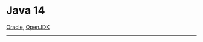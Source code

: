 # Java 14

[Oracle](https://www.oracle.com/java/technologies/javase/14-relnote-issues.html), [OpenJDK](https://openjdk.org/projects/jdk/14/)

<hr>

### 